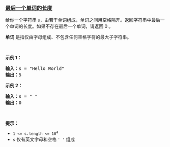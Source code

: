 ### [最后一个单词的长度](https://leetcode-cn.com/problems/length-of-last-word)

<p>给你一个字符串 <code>s</code>，由若干单词组成，单词之间用空格隔开。返回字符串中最后一个单词的长度。如果不存在最后一个单词，请返回 0 。</p>

<p><strong>单词</strong> 是指仅由字母组成、不包含任何空格字符的最大子字符串。</p>

<p> </p>

<p><strong>示例 1：</strong></p>

<pre>
<strong>输入：</strong>s = "Hello World"
<strong>输出：</strong>5
</pre>

<p><strong>示例 2：</strong></p>

<pre>
<strong>输入：</strong>s = " "
<strong>输出：</strong>0
</pre>

<p> </p>

<p><strong>提示：</strong></p>

<ul>
	<li><code>1 <= s.length <= 10<sup>4</sup></code></li>
	<li><code>s</code> 仅有英文字母和空格 <code>' '</code> 组成</li>
</ul>
